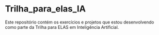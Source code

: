 # Trilha_para_elas_IA
Este repositório contém os exercícios e projetos que estou desenvolvendo como parte da Trilha para ELAS em Inteligência Artificial.
